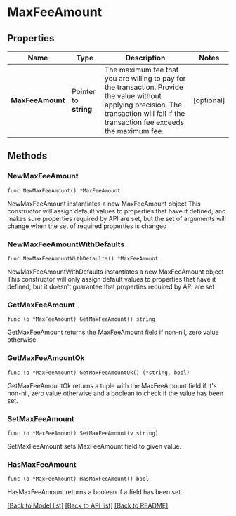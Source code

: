 # MaxFeeAmount

## Properties

Name | Type | Description | Notes
------------ | ------------- | ------------- | -------------
**MaxFeeAmount** | Pointer to **string** | The maximum fee that you are willing to pay for the transaction. Provide the value without applying precision. The transaction will fail if the transaction fee exceeds the maximum fee. | [optional] 

## Methods

### NewMaxFeeAmount

`func NewMaxFeeAmount() *MaxFeeAmount`

NewMaxFeeAmount instantiates a new MaxFeeAmount object
This constructor will assign default values to properties that have it defined,
and makes sure properties required by API are set, but the set of arguments
will change when the set of required properties is changed

### NewMaxFeeAmountWithDefaults

`func NewMaxFeeAmountWithDefaults() *MaxFeeAmount`

NewMaxFeeAmountWithDefaults instantiates a new MaxFeeAmount object
This constructor will only assign default values to properties that have it defined,
but it doesn't guarantee that properties required by API are set

### GetMaxFeeAmount

`func (o *MaxFeeAmount) GetMaxFeeAmount() string`

GetMaxFeeAmount returns the MaxFeeAmount field if non-nil, zero value otherwise.

### GetMaxFeeAmountOk

`func (o *MaxFeeAmount) GetMaxFeeAmountOk() (*string, bool)`

GetMaxFeeAmountOk returns a tuple with the MaxFeeAmount field if it's non-nil, zero value otherwise
and a boolean to check if the value has been set.

### SetMaxFeeAmount

`func (o *MaxFeeAmount) SetMaxFeeAmount(v string)`

SetMaxFeeAmount sets MaxFeeAmount field to given value.

### HasMaxFeeAmount

`func (o *MaxFeeAmount) HasMaxFeeAmount() bool`

HasMaxFeeAmount returns a boolean if a field has been set.


[[Back to Model list]](../README.md#documentation-for-models) [[Back to API list]](../README.md#documentation-for-api-endpoints) [[Back to README]](../README.md)


